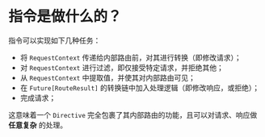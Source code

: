 # 指令是做什么的？

指令可以实现如下几种任务：

* 将 `RequestContext` 传递给内部路由前，对其进行转换（即修改请求）；
* 对 `RequestContext` 进行过滤，即仅接受特定请求，并拒绝其他；
* 从 `RequestContext` 中提取值，并使其对内部路由可见；
* 在 `Future[RouteResult]` 的转换链中加入处理逻辑（即修改响应，或拒绝）；
* 完成请求；

这意味着一个 `Directive` 完全包裹了其内部路由的功能，且可以对请求、响应做 **任意复杂** 的处理。
